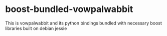 # boost-bundled-vowpalwabbit
This is vowpalwabbit and its python bindings bundled with necessary boost libraries built on debian jessie

